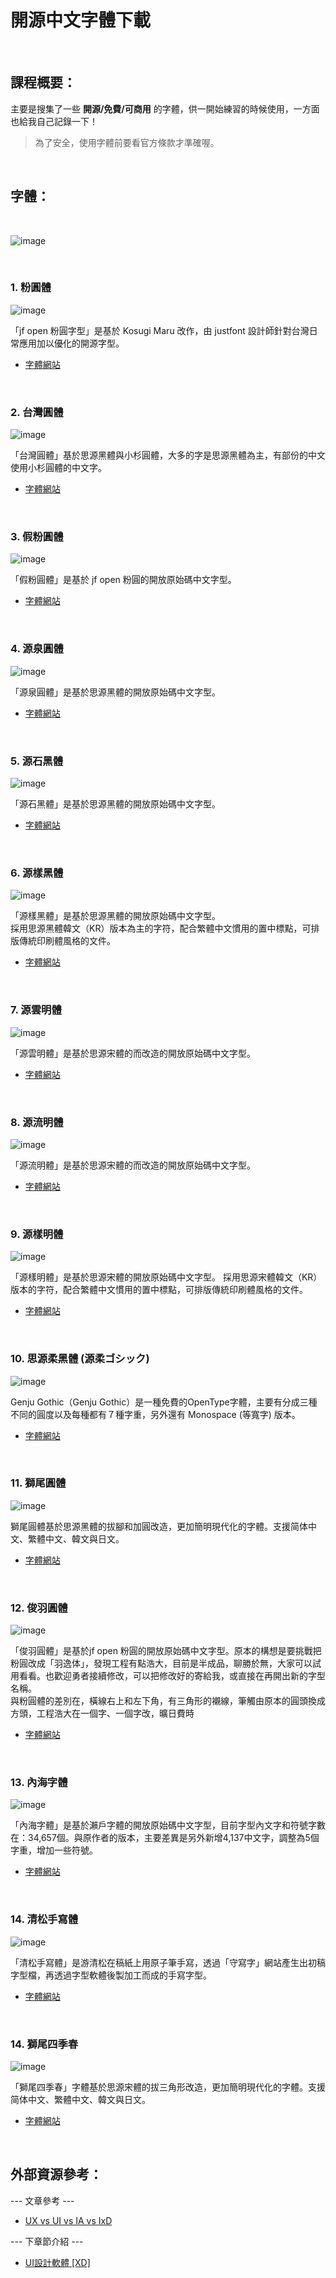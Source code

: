 開源中文字體下載
======

&nbsp;

課程概要：
------
主要是搜集了一些 **開源/免費/可商用** 的字體，供一開始練習的時候使用，一方面也給我自己記錄一下！
> 為了安全，使用字體前要看官方條款才準確喔。

&nbsp;

字體：
------

&nbsp;

![image](img/fontstyle.svg)

&nbsp;

### 1. 粉圓體

![image](img/genyogothictw.svg)

「jf open 粉圓字型」是基於 Kosugi Maru 改作，由 justfont 設計師針對台灣日常應用加以優化的開源字型。

- [字體網站](https://justfont.com/huninn/)

&nbsp;

### 2. 台灣圓體

![image](img/taiwanPearl.svg)

「台灣圓體」基於思源黑體與小杉圓體，大多的字是思源黑體為主，有部份的中文使用小杉圓體的中文字。

- [字體網站](https://github.com/max32002/TaiwanPearl)

&nbsp;

### 3. 假粉圓體

![image](img/fakePearl.svg)

「假粉圓體」是基於 jf open 粉圓的開放原始碼中文字型。

- [字體網站](https://github.com/max32002/FakePearl)

&nbsp;

### 4. 源泉圓體

![image](img/gensen.svg)

「源泉圓體」是基於思源黑體的開放原始碼中文字型。

- [字體網站](https://github.com/ButTaiwan/gensen-font)

&nbsp;

### 5. 源石黑體

![image](img/genseki.svg)

「源石黑體」是基於思源黑體的開放原始碼中文字型。

- [字體網站](https://github.com/ButTaiwan/genseki-font)

&nbsp;

### 6. 源樣黑體

![image](img/genyog.svg)

「源樣黑體」是基於思源黑體的開放原始碼中文字型。<br>
採用思源黑體韓文（KR）版本為主的字符，配合繁體中文慣用的置中標點，可排版傳統印刷體風格的文件。

- [字體網站](https://github.com/ButTaiwan/genyog-font)

&nbsp;

### 7. 源雲明體

![image](img/genwan.svg)

「源雲明體」是基於思源宋體的而改造的開放原始碼中文字型。

- [字體網站](https://github.com/ButTaiwan/genwan-font)

&nbsp;

### 8. 源流明體

![image](img/genryu.svg)

「源流明體」是基於思源宋體的而改造的開放原始碼中文字型。

- [字體網站](https://github.com/ButTaiwan/genryu-font)

&nbsp;

### 9. 源樣明體

![image](img/genyo.svg)

「源樣明體」是基於思源宋體的開放原始碼中文字型。 採用思源宋體韓文（KR）版本的字符，配合繁體中文慣用的置中標點，可排版傳統印刷體風格的文件。

- [字體網站](https://github.com/ButTaiwan/genyo-font)

&nbsp;

### 10. 思源柔黑體 (源柔ゴシック)

![image](img/genjyuu.svg)

Genju Gothic（Genju Gothic）是一種免費的OpenType字體，主要有分成三種不同的圓度以及每種都有７種字重，另外還有 Monospace (等寬字) 版本。

- [字體網站](http://jikasei.me/font/genjyuu/)

&nbsp;

### 11. 獅尾圓體

![image](img/SweiGothic.svg)

獅尾圓體基於思源黑體的拔腳和加圓改造，更加簡明現代化的字體。支援简体中文、繁體中文、韓文與日文。

- [字體網站](https://github.com/max32002/swei-gothic)

&nbsp;

### 12. 俊羽圓體

![image](img/yuPearl.svg)

「俊羽圓體」是基於jf open 粉圓的開放原始碼中文字型。原本的構想是要挑戰把粉圓改成「羽逸体」，發現工程有點浩大，目前是半成品，聊勝於無，大家可以試用看看。也歡迎勇者接續修改，可以把修改好的寄給我，或直接在再開出新的字型名稱。
<br>
與粉圓體的差別在，橫線右上和左下角，有三角形的襯線，筆觸由原本的圓頭換成方頭，工程浩大在一個字、一個字改，曠日費時

- [字體網站](https://github.com/max32002/YuPearl)

&nbsp;

### 13. 內海字體

![image](img/naikai.svg)

「內海字體」是基於瀨戶字體的開放原始碼中文字型，目前字型內文字和符號字數在：34,657個。與原作者的版本，主要差異是另外新增4,137中文字，調整為5個字重，增加一些符號。

- [字體網站](https://github.com/max32002/naikaifont)

&nbsp;

### 14. 清松手寫體

![image](img/jasonhandwriting.svg)

「清松手寫體」是游清松在稿紙上用原子筆手寫，透過「守寫字」網站產生出初稿字型檔，再透過字型軟體後製加工而成的手寫字型。

- [字體網站](https://github.com/jasonhandwriting/JasonHandwriting)

&nbsp;

### 14. 獅尾四季春

![image](img/jasonhandwriting.svg)

「獅尾四季春」字體基於思源宋體的拔三角形改造，更加簡明現代化的字體。支援简体中文、繁體中文、韓文與日文。

- [字體網站](https://github.com/max32002/swei-spring)

&nbsp;

外部資源參考：
------

--- 文章參考 ---

* [UX vs UI vs IA vs IxD](https://uxplanet.org/ux-vs-ui-vs-ia-vs-ixd-4-confusing-digital-design-terms-defined-1ae2f82418c7)

--- 下章節介紹 ---

* [UI設計軟體 [XD]](https://github.com/Barry028/Ui-Design/tree/master/Lesson003%20-%20UI%E8%A8%AD%E8%A8%88%E8%BB%9F%E9%AB%94%20%5BXD%5D)
